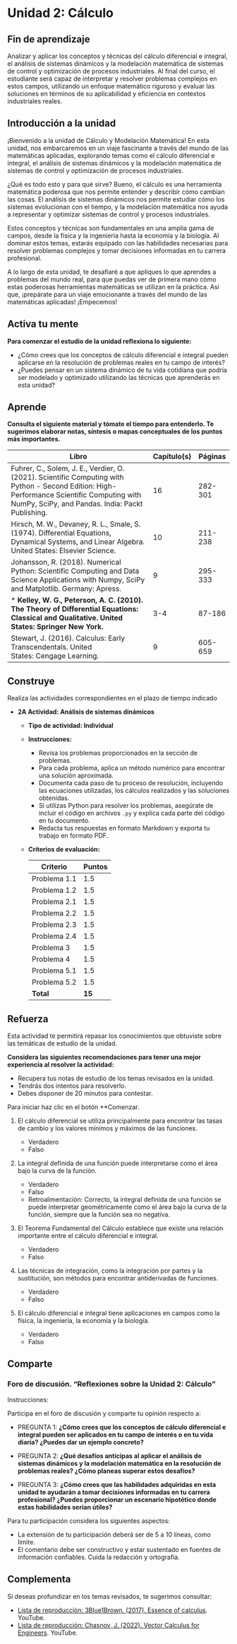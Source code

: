 # Unidad 2: Cálculo

## Fin de aprendizaje

Analizar y aplicar los conceptos y técnicas del cálculo diferencial e integral, el análisis de sistemas dinámicos y la modelación matemática de sistemas de control y optimización de procesos industriales. Al final del curso, el estudiante será capaz de interpretar y resolver problemas complejos en estos campos, utilizando un enfoque matemático riguroso y evaluar las soluciones en términos de su aplicabilidad y eficiencia en contextos industriales reales. 

## Introducción a la unidad

¡Bienvenido a la unidad de Cálculo y Modelación Matemática! En esta unidad, nos embarcaremos en un viaje fascinante a través del mundo de las matemáticas aplicadas, explorando temas como el cálculo diferencial e integral, el análisis de sistemas dinámicos y la modelación matemática de sistemas de control y optimización de procesos industriales.

¿Qué es todo esto y para qué sirve? Bueno, el cálculo es una herramienta matemática poderosa que nos permite entender y describir cómo cambian las cosas. El análisis de sistemas dinámicos nos permite estudiar cómo los sistemas evolucionan con el tiempo, y la modelación matemática nos ayuda a representar y optimizar sistemas de control y procesos industriales.

Estos conceptos y técnicas son fundamentales en una amplia gama de campos, desde la física y la ingeniería hasta la economía y la biología. Al dominar estos temas, estarás equipado con las habilidades necesarias para resolver problemas complejos y tomar decisiones informadas en tu carrera profesional.

A lo largo de esta unidad, te desafiaré a que apliques lo que aprendes a problemas del mundo real, para que puedas ver de primera mano cómo estas poderosas herramientas matemáticas se utilizan en la práctica. Así que, ¡prepárate para un viaje emocionante a través del mundo de las matemáticas aplicadas! ¡Empecemos!

## Activa tu mente

**Para comenzar el estudio de la unidad reflexiona lo siguiente:**

- ¿Cómo crees que los conceptos de cálculo diferencial e integral pueden aplicarse en la resolución de problemas reales en tu campo de interés?
- ¿Puedes pensar en un sistema dinámico de tu vida cotidiana que podría ser modelado y optimizado utilizando las técnicas que aprenderás en esta unidad?

## Aprende

**Consulta el siguiente material y tómate el tiempo para entenderlo. Te sugerimos elaborar notas, síntesis o mapas conceptuales de los puntos más importantes.**

|Libro|Capítulo(s)|Páginas|
| --- | --- | --- |
| Fuhrer,     C., Solem, J. E., Verdier, O. (2021). Scientific Computing with Python -     Second Edition: High-Performance Scientific Computing with NumPy, SciPy,     and Pandas. India: Packt Publishing.|16|282-301|
| Hirsch, M. W., Devaney, R. L., Smale, S. (1974). Differential Equations, Dynamical Systems, and Linear Algebra. United States: Elsevier Science. |10|211-238|
| Johansson,     R. (2018). Numerical Python: Scientific Computing and Data Science     Applications with Numpy, SciPy and Matplotlib. Germany: Apress. |9|295-333|
| \* **Kelley, W. G., Peterson, A. C. (2010). The Theory of Differential Equations: Classical and Qualitative. United States: Springer New York.** |3-4|87-186|
| Stewart, J. (2016). Calculus: Early Transcendentals. United States: Cengage Learning. |9|605-659|

## Construye

 Realiza las actividades correspondientes en el plazo  de tiempo indicado

- **2A Actividad: Análisis de sistemas dinámicos** 
  
  - **Tipo de actividad: Individual**

  - **Instrucciones:**
    
    - Revisa los problemas proporcionados en la sección de problemas.
    - Para cada problema, aplica un método numérico para encontrar una solución aproximada.
    - Documenta cada paso de tu proceso de resolución, incluyendo las ecuaciones utilizadas, los cálculos realizados y las soluciones obtenidas.
    - Si utilizas Python para resolver los problemas, asegúrate de incluir el código en archivos `.py` y explica cada parte del código en tu documento.
    - Redacta tus respuestas en formato Markdown y exporta tu trabajo en formato PDF.
    
  - **Criterios de evaluación:**
  
    | Criterio     | Puntos |
    | ------------ | ------ |
    | Problema 1.1 | 1.5    |
    | Problema 1.2 | 1.5    |
    | Problema 2.1 | 1.5    |
    | Problema 2.2 | 1.5    |
    | Problema 2.3 | 1.5    |
    | Problema 2.4 | 1.5    |
    | Problema 3   | 1.5    |
    | Problema 4   | 1.5    |
    | Problema 5.1 | 1.5    |
    | Problema 5.2 | 1.5    |
    | **Total**    | **15** |
  

## Refuerza

Esta actividad te permitirá repasar los conocimientos que obtuviste sobre las temáticas de estudio de la unidad.

**Considera las siguientes recomendaciones para tener una mejor experiencia al resolver la actividad:**

- Recupera tus notas de estudio de los temas revisados en la unidad.
- Tendrás dos intentos para resolverlo.
- Debes disponer de 20 minutos para contestar.

 Para iniciar haz clic en el botón **Comenzar.

1. El cálculo diferencial se utiliza principalmente para encontrar las tasas de cambio y los valores mínimos y máximos de las funciones.
   - Verdadero
   - Falso
2. La integral definida de una función puede interpretarse como el área bajo la curva de la función.

   - Verdadero
   - Falso
   - Retroalimentación: Correcto, la integral definida de una función se puede interpretar geométricamente como el área bajo la curva de la función, siempre que la función sea no negativa.
3. El Teorema Fundamental del Cálculo establece que existe una relación importante entre el cálculo diferencial e integral.

   - Verdadero
   - Falso
4. Las técnicas de integración, como la integración por partes y la sustitución, son métodos para encontrar antiderivadas de funciones.

   - Verdadero
   - Falso
5. El cálculo diferencial e integral tiene aplicaciones en campos como la física, la ingeniería, la economía y la biología.

   - Verdadero
   - Falso

## Comparte

### Foro de discusión. “Reflexiones sobre la Unidad 2: Cálculo” 

Instrucciones:

Participa en el foro de discusión y comparte tu opinión respecto a:

- PREGUNTA 1: **¿Cómo crees que los conceptos de cálculo diferencial e integral pueden ser aplicados en tu campo de interés o en tu vida diaria? ¿Puedes dar un ejemplo concreto?**

- PREGUNTA 2: **¿Qué desafíos anticipas al aplicar el análisis de sistemas dinámicos y la modelación matemática en la resolución de problemas reales? ¿Cómo planeas superar estos desafíos?**

- PREGUNTA 3: **¿Cómo crees que las habilidades adquiridas en esta unidad te ayudarán a tomar decisiones informadas en tu carrera profesional? ¿Puedes proporcionar un escenario hipotético donde estas habilidades serían útiles?**

Para tu participación considera los siguientes aspectos:

- La extensión de tu participación deberá ser de 5 a 10 líneas, como límite.
- El comentario debe ser constructivo y estar sustentado en fuentes de información confiables. Cuida la redacción y ortografía.

## Complementa

Si deseas profundizar en los temas revisados, te sugerimos consultar:

- [Lista de reproducción: 3Blue1Brown. (2017). Essence of calculus](https://www.youtube.com/playlist?list=PLZHQObOWTQDMsr9K-rj53DwVRMYO3t5Yr). YouTube.
- [Lista de reproducción: Chasnov, J. (2022). Vector Calculus for Engineers](https://www.youtube.com/playlist?list=PLkZjai-2JcxnYmkg6fpzz4WFumGVl7MOa). YouTube. 

